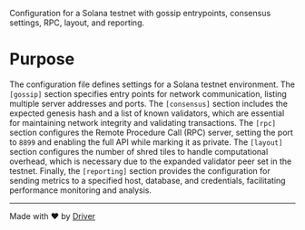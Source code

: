 <!--------------------------------------------------------------------------------->
<!-- IMPORTANT: This file is auto-generated by Driver (https://driver.ai). -------->
<!-- Manual edits may be overwritten on future commits. --------------------------->
<!--------------------------------------------------------------------------------->

Configuration for a Solana testnet with gossip entrypoints, consensus settings, RPC, layout, and reporting.

# Purpose
The configuration file defines settings for a Solana testnet environment. The `[gossip]` section specifies entry points for network communication, listing multiple server addresses and ports. The `[consensus]` section includes the expected genesis hash and a list of known validators, which are essential for maintaining network integrity and validating transactions. The `[rpc]` section configures the Remote Procedure Call (RPC) server, setting the port to `8899` and enabling the full API while marking it as private. The `[layout]` section configures the number of shred tiles to handle computational overhead, which is necessary due to the expanded validator peer set in the testnet. Finally, the `[reporting]` section provides the configuration for sending metrics to a specified host, database, and credentials, facilitating performance monitoring and analysis.

---
Made with ❤️ by [Driver](https://www.driver.ai/)